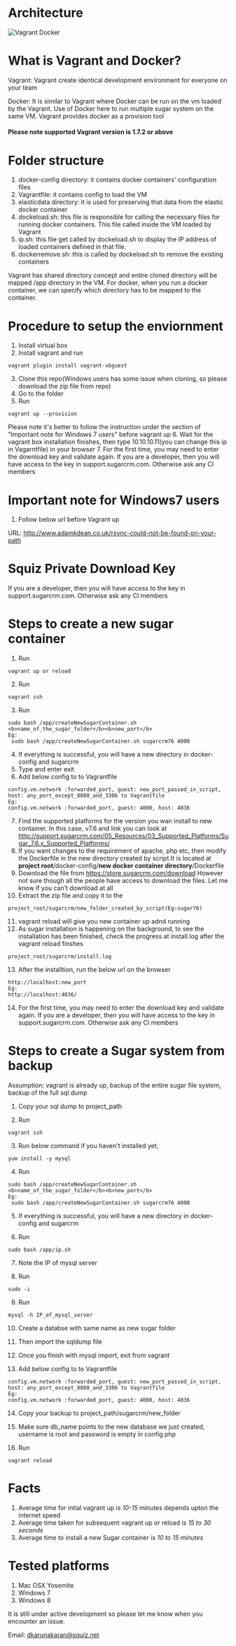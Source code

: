 # Architecture
![Vagrant Docker](screenshots/vagrant_docker_centos.png "Vagrant Docker")

# What is Vagrant and Docker?
Vagrant: Vagrant create identical development environment for everyone on your team

Docker: It is similar to Vagrant where Docker can be run on the vm loaded by the Vagrant. Use of Docker here to run multiple sugar system on the same VM. Vagrant provides docker as a provision tool

#### Please note supported Vagrant version is 1.7.2 or above
# Folder structure

1. docker-config directory: it contains docker containers' configuration files
2. Vagrantfile: it contains config to load the VM
3. elasticdata directory: it is used for preserving that data from the elastic docker container
4. dockeload.sh: this file is responsible for calling the necessary files for running docker containers. This file called inside the VM loaded by Vagrant
5. ip.sh: this file get called by dockeload.sh to display the IP address of loaded containers defined in that file.
6. dockerremove.sh: this is called by dockeload.sh to remove the existing containers

Vagrant has shared directory concept and entire cloned directory will be mapped /app directory in the VM. For docker, when you run a docker container, we can specify which directory has to be mapped to the container.

# Procedure to setup the enviornment
1. Install virtual box
2. Install vagrant and run
```
vagrant plugin install vagrant-vbguest
```
3. Clone this repo(Windows users has some issue when cloning, so please download the zip file from repo)
4. Go to the folder
5. Run
```
vagrant up --provision
```
   Please note it's better to follow the instruction under the section of "Important note for Windows 7 users" before vagrant up
6. Wait for the vagrant box installation finishes, then type 10.10.10.11(you can change this ip in Vagarntfile) in your browser
7. For the first time, you may need to enter the download key and validate again. If you are a developer, then you will have access to the key in support.sugarcrm.com. Otherwise ask any CI members


# Important note for Windows7 users

1. Follow below url before Vagrant up

URL: http://www.adamkdean.co.uk/rsync-could-not-be-found-on-your-path

# Squiz Private Download Key

If you are a developer, then you will have access to the key in support.sugarcrm.com. Otherwise ask any CI members

# Steps to create a new sugar container
1) Run
```
vagrant up or reload
```
2) Run
```
vagrant ssh
```
3) Run
```
sudo bash /app/createNewSugarContainer.sh <b>name_of_the_sugar_folder</b><b>new_port</b>
Eg:
 sudo bash /app/createNewSugarContainer.sh sugarcrm76 4000
```
4) If everything is successful, you will have a new directory in docker-config and sugarcrm
5) Type and enter exit
6) Add below config to to Vagrantfile

```
config.vm.network :forwarded_port, guest: new_port_passed_in_script, host: any_port_except_8080_and_3306 to Vagrantfile
Eg:
config.vm.network :forwarded_port, guest: 4000, host: 4036
```

7) Find the supported platforms for the version you wan install to new container. In this case, v7.6 and link you can look at http://support.sugarcrm.com/05_Resources/03_Supported_Platforms/Sugar_7.6.x_Supported_Platforms/
8) If you want changes to the requirement of apache, php etc, then modify the Dockerfile in the new directory created by script.It is located at <b>project root</b>/docker-config/<b>new docker container directory</b>/Dockerfile
9) Download the file from https://store.sugarcrm.com/download However not sure though all the people have access to download the files. Let me know if you can’t download at all
10) Extract the zip file and copy it to the
```
project_root/sugarcrm/new_folder_created_by_script(Eg:sugar76)
```
11) vagrant reload will give you new container up adnd running
12) As sugar installation is happening on the background, to see the installation has been finished, check the progress at install.log after the vagrant reload finshes

```
project_root/sugarcrm/install.log
```

13) After the installtion, run the below url on the browser

```
http://localhost:new_port
Eg:
http://localhost:4036/
```

14) For the first time, you may need to enter the download key and validate again. If you are a developer, then you will have access to the key in support.sugarcrm.com. Otherwise ask any CI members

# Steps to create a Sugar system from backup

Assumption: vagrant is already up, backup of the entire sugar file system, backup of the full sql dump

1) Copy your sql dump to project_path

2) Run
```
vagrant ssh
```
3) Run below command if you haven't installed yet,

```
yum install -y mysql
```

4) Run
```
sudo bash /app/createNewSugarContainer.sh <b>name_of_the_sugar_folder</b><b>new_port</b>
Eg:
 sudo bash /app/createNewSugarContainer.sh sugarcrm76 4000
```
5) If everything is successful, you will have a new directory in docker-config and sugarcrm

6) Run
```
sudo bash /app/ip.sh
```
7) Note the IP of mysql server

8) Run
```
sudo -i
```

9) Run
```
mysql -h IP_of_mysql_server 
```

10) Create a databse with same name as new sugar folder

11) Then import the sqldump file

12) Once you finish with mysql import, exit from vagrant

13) Add below config to to Vagrantfile

```
config.vm.network :forwarded_port, guest: new_port_passed_in_script, host: any_port_except_8080_and_3306 to Vagrantfile
Eg:
config.vm.network :forwarded_port, guest: 4000, host: 4036
```

14) Copy your backup to project_path/sugarcrm/new_folder

15) Make sure db_name points to the new database we just created, username is root and password is empty in config.php

16) Run
```
vagrant reload
```

# Facts
1. Average time for intial vagrant up is <i>10-15</i> minutes depends upton the internet speed
2. Average time taken for subsequent vagrant up or reload is <i>15 to 30 seconds</i>
3. Average time to install a new Sugar container is <i>10 to 15 minutes</i>

# Tested platforms
1. Mac OSX Yosemite
2. Windows 7
3. Windows 8

It is still under active development so please let me know when you encounter an issue.

Email: dkarunakaran@squiz.net
